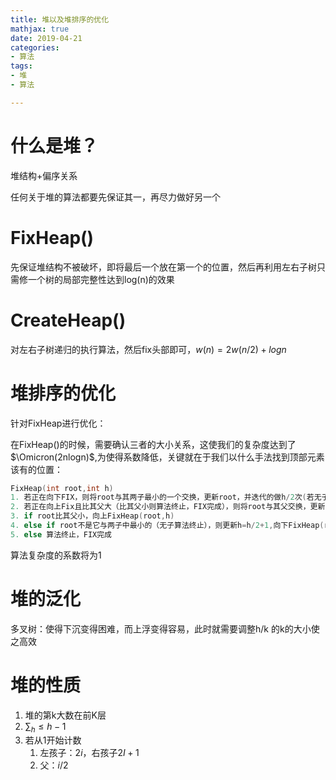 ```yaml
---
title: 堆以及堆排序的优化
mathjax: true
date: 2019-04-21
categories:
- 算法
tags:
- 堆
- 算法

---
```


# 什么是堆？
堆结构+偏序关系

任何关于堆的算法都要先保证其一，再尽力做好另一个
# FixHeap()
先保证堆结构不被破坏，即将最后一个放在第一个的位置，然后再利用左右子树只需修一个树的局部完整性达到log(n)的效果

# CreateHeap()
对左右子树递归的执行算法，然后fix头部即可，$w(n)=2w(n/2)+logn$

# 堆排序的优化
针对FixHeap进行优化：

在FixHeap()的时候，需要确认三者的大小关系，这使我们的复杂度达到了$\Omicron(2nlogn)$,为使得系数降低，关键就在于我们以什么手法找到顶部元素该有的位置：

```c
FixHeap(int root,int h)
1. 若正在向下FIX，则将root与其两子最小的一个交换，更新root，并迭代的做h/2次(若无子则进入第三步)
2. 若正在向上Fix且比其父大（比其父小则算法终止，FIX完成），则将root与其父交换，更新root，并迭代的做h/2次（若到了此步，算法一定会在此步的过程中终止）
3. if root比其父小，向上FixHeap(root,h)
4. else if root不是它与两子中最小的（无子算法终止），则更新h=h/2+1,向下FixHeap(root.h)
5. else 算法终止，FIX完成
```

算法复杂度的系数将为1
# 堆的泛化
多叉树：使得下沉变得困难，而上浮变得容易，此时就需要调整h/k 的k的大小使之高效

# 堆的性质
1. 堆的第k大数在前K层
2. $\sum_{h}\le h-1$
3. 若从1开始计数
   1. 左孩子：$2i$，右孩子$2I+1$
   2. 父：$i/2$
